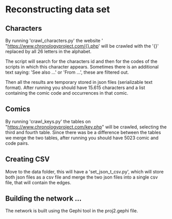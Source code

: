 
# Reconstructing data set

## Characters

By running 'crawl_characters.py' the website ' "https://www.chronologyproject.com/{}.php' 
will be crawled with the '{}' replaced by all 26 letters in the alphabet. 

The script will search for the characters id and then for the codes of the scripts 
in which this character appears. Sometimes there is an additional text saying:
'See also ...' or 'From ...', these are filtered out.

Then all the results are temporary stored in json files (serializable text format).
After running you should have 15.615 characters and a list containing the comic
code and occurrences in that comic.


## Comics

By running 'crawl_keys.py' the tables on "https://www.chronologyproject.com/key.php"
will be crawled, selecting the third and fourth table. Since there was be a difference 
between the tables we merge the two tables, after running you should have 5023 comic and code pairs.

## Creating CSV

Move to the data folder, this will have a 'set_json_t_csv.py', which will store both
json files as a csv file and merge the two json files into a single csv file, 
that will contain the edges.

## Building the network ...
 The network is built using the Gephi tool in the proj2.gephi file.

